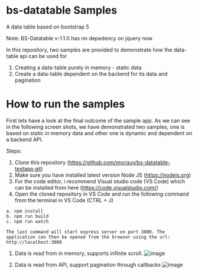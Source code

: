 # bs-datatable Samples
A data table based on bootstrap 5

Note: BS-Datatable v-1.1.0 has no depedency on jquery now

In this repository, two samples are provided to demonstrate how the data-table api can be used for
1. Creating a data-table purely in memory - static data
2. Create a data-table dependent on the backend for its data and pagination

# How to run the samples
First lets have a look at the final outcome of the sample app. As we can see in the following screen shots, we have demonstrated two samples, one is based on static in memory data and other one is dynamic and dependent on a backend API.

Steps:
  1. Clone this repository (https://github.com/mvcguy/bs-datatable-testapp.git)
  2. Make sure you have installed latest version Node JS (https://nodejs.org)
  3. For the code editor, i recommend Visual studio code (VS Code) which can be installed from here (https://code.visualstudio.com/)
  4. Open the cloned repository in VS Code and run the following command from the terminal in VS Code (CTRL + J)


    a. npm install
    b. npm run build
    c. npm run watch
    
    The last command will start express server on port 3000. The application can then be opened from the browser using the url:
    http://localhost:3000

1. Data is read from in memory, supports infinite scroll. 
![image](https://user-images.githubusercontent.com/12786083/154861361-5c4efec0-63eb-4c11-8ef5-3c33e6f619ac.png)

2. Data is read from API, support pagination through callbacks
![image](https://user-images.githubusercontent.com/12786083/155841553-8322309c-93ad-4e3a-96a2-d8729075be8d.png)

